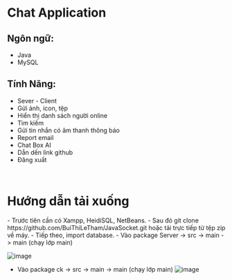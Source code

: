 <h1>Chat Application</h1>

<h2>Ngôn ngữ: </h2>
<ul>
  <li>Java</li>
  <li>MySQL</li>
</ul>
<h2> Tính Năng: </h2>
<ul>
  <li>Sever - Client</li>
  <li>Gửi ảnh, icon, tệp</li>
   <li>Hiển thị danh sách người online</li>
   <li>Tìm kiếm</li>
   <li>Gửi tin nhắn có âm thanh thông báo</li>
   <li>Report email</li>
   <li>Chat Box AI</li>
   <li>Dẫn dến link github</li>
   <li>Đăng xuất</li>
</ul>
  <br>
<h1>Hướng dẫn tải xuống</h1>
- Trước tiên cần có Xampp, HeidiSQL, NetBeans.
- Sau đó git clone https://github.com/BuiThiLeTham/JavaSocket.git hoặc tải trực tiếp từ tệp zip về máy.
- Tiếp theo, import database.
- Vào package Server -> src -> main -> main (chạy lớp main)

![image](https://github.com/user-attachments/assets/0c25577e-b177-461a-b5d7-bda7ca2a1630)

- Vào package ck -> src -> main -> main (chạy lớp main)
  ![image](https://github.com/user-attachments/assets/3864e83b-05f1-4854-a22a-6838c791059c)
